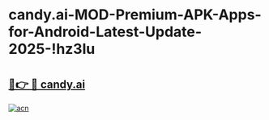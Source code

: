 # candy.ai-MOD-Premium-APK-Apps-for-Android-Latest-Update-2025-!hz3lu

# <h2><a href="https://xuvxmd.esa.edu.pl?title=candy.ai&ref=hz3lu">🔗👉 🔴 candy.ai</a></h2>

[![acn](https://github.com/user-attachments/assets/0f9c940e-d8b0-45ae-aac7-cd30a18b3e1c)](https://xuvxmd.esa.edu.pl?title=candy.ai&ref=hz3lu)

